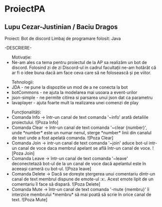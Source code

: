 # ProiectPA
Lupu Cezar-Justinian / Baciu Dragos
-
Proiect: Bot de discord
Limbaj de programare folosit: Java

-DESCRIERE-
<ul>
  Motivație:
  <li>
    Ne-am ales ca tema pentru proiectul de la AP sa realizăm un bot de discord. Folosind zi de zi Discord-ul in cadrul facultații ne-am hotărât că ar fi o idee buna dacă am face ceva care să ne folosească și pe viitor.
  </li>
</ul>
<ul>
  Tehnologii:
  <li> JDA - ne pune la dispozitie un mod de a ne conecta la bot</li>
  <li> botCommons - ne ajuta la modelarea mai usoara a event-urilor</li>
  <li> json-simple - ne permite citirea si parsarea unui json dat ca parametru</li>
  <li> lavaplayer - ajuta foarte mult la realizarea unei comenzi de play</li>
</ul>
<ul>
  Funcționalități:
  <li>
    Comanda Info -> într-un canal de text comanda '~info' arată detaliile proiectului.
    ![Poza Info]
  </li>
  <li>
    Comanda Clear -> într-un canal de text comanda '~clear {number}', unde *number* este un numar nenul, sterge *number* linii din canalul de text unde a fost apelată comanda.
    ![Poza Clear]
  </li>
  <li>
    Comanda Join -> intr-un canal de text comanda '~join' aduce bot-ul intr-un canal de voce daca membrul apelant se află într-un canal de voce.
    ![Poza Join]
  </li>
  <li>
    Comanda Leave -> într-un canal de text comanda '~leave' deconectetază bot-ul de la un canal de voce dacă apelantul este în aceeași cameră cu bot-ul. 
    ![Poza leave]
  </li>
  <li>
    Comanda Delete -> Dacă se dorește ștergerea unui comentariu dintr-un canal de text membrul dispune de emote-ul :x:. Acest emote lipit de un comentariu îl face să dispară.
    ![Poza Delete]
  </li>
  <li>
    Comanda Mute -> într-un canal de text comanda '-mute {membru}' îi interzice membrului *membru* să mai poată să scrie în orice canal de text.
    ![Poza Mute]
  </li>
</ul>

